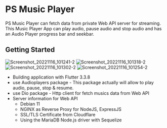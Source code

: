 # PS Music Player
PS Music Player can fetch data from private Web API server for streaming. This Music Player App can play audio, pause audio and stop audio and has an Audio Player progress bar and seekbar.

## Getting Started

![Screenshot_20221116_101241-2](https://user-images.githubusercontent.com/13786915/202079123-b7b26752-3044-4f93-8628-1e43bbbf0133.png)
![Screenshot_20221116_101318-2](https://user-images.githubusercontent.com/13786915/202079456-6bc68b34-574c-4ea3-a9b5-d1f3ebee1058.png)
![Screenshot_20221116_101302-2](https://user-images.githubusercontent.com/13786915/202079460-4fd41903-753f-4d13-aa9c-d6faead5085a.png)
![Screenshot_20221116_101254-2](https://user-images.githubusercontent.com/13786915/202079462-1da8ecbb-9d60-4614-b96a-505f1510a012.png)




- Building application with Flutter 3.3.8
- use Audioplayers package - This package actually will allow to play audio, pause, stop & resume.
- use Dio package - Http client for fetch musics data from Web API
- Server information for Web API
    - Debian 11
    - NGINX as Reverse Proxy for NodeJS, ExpressJS
    - SSL/TLS Certificate from Cloudflare
    - Using the MariaDB Node.js driver with Sequelize
